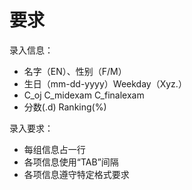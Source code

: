 # 要求

录入信息：

* 名字（EN）、性别（F/M）
* 生日（mm-dd-yyyy）Weekday（Xyz.）
* C_oj	C_midexam	C_finalexam
* 分数(.d)	Ranking(%)

录入要求：

* 每组信息占一行
* 各项信息使用“TAB”间隔
* 各项信息遵守特定格式要求
